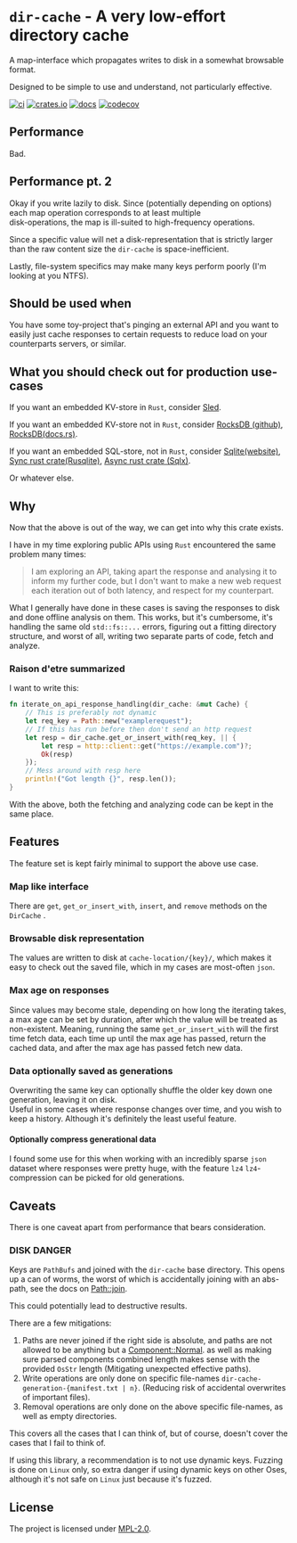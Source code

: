 # `dir-cache` - A very low-effort directory cache

A map-interface which propagates writes to disk 
in a somewhat browsable format.

Designed to be simple to use and understand, 
not particularly effective.

[![ci](https://github.com/MarcusGrass/dir-cache/actions/workflows/main.yml/badge.svg?branch=main)](https://github.com/MarcusGrass/dir-cache/actions/workflows/main.yml)
[![crates.io](https://img.shields.io/crates/v/dir-cache)](https://crates.io/crates/dir-cache)
[![docs](https://docs.rs/dir-cache/badge.svg)](https://docs.rs/dir-cache)
[![codecov](https://codecov.io/gh/MarcusGrass/dir-cache/graph/badge.svg?token=IHKY1G2ARV)](https://codecov.io/gh/MarcusGrass/dir-cache)

## Performance

Bad.

## Performance pt. 2

Okay if you write lazily to disk. 
Since (potentially depending on options) each map operation corresponds to at least multiple  
disk-operations, the map is ill-suited to high-frequency operations.  

Since a specific value will net a disk-representation that is strictly larger than the raw content size the `dir-cache` is space-inefficient.

Lastly, file-system specifics may make many keys perform poorly (I'm looking at you NTFS).

## Should be used when

You have some toy-project that's pinging an external 
API and you want to easily just cache responses to certain requests
to reduce load on your counterparts servers, or similar.  

## What you should check out for production use-cases

If you want an embedded KV-store in `Rust`, consider [Sled](https://docs.rs/sled/latest/sled/).

If you want an embedded KV-store not in `Rust`, consider [RocksDB (github)](https://github.com/facebook/rocksdb), 
[RocksDB(docs.rs)](https://docs.rs/rocksdb/latest/rocksdb/).

If you want an embedded SQL-store, not in `Rust`, consider [Sqlite(website)](https://www.sqlite.org/index.html), 
[Sync rust crate(Rusqlite)](https://crates.io/crates/rusqlite), [Async rust crate (Sqlx)](https://crates.io/crates/sqlx).

Or whatever else.

## Why

Now that the above is out of the way, we can get into why this crate exists.  

I have in my time exploring public APIs using `Rust` encountered the same problem many times:
>I am exploring an API, taking apart the response and analysing it to inform my further code, but I don't want to 
make a new web request each iteration out of both latency, and respect for my counterpart. 

What I generally have done in these cases is saving the responses to disk and done offline analysis on them. 
This works, but it's cumbersome, it's handling the same old `std::fs::...` errors, figuring out a fitting directory 
structure, and worst of all, writing two separate parts of code, fetch and analyze.

### Raison d'etre summarized

I want to write this:

```Rust
fn iterate_on_api_response_handling(dir_cache: &mut Cache) {
    // This is preferably not dynamic
    let req_key = Path::new("examplerequest");
    // If this has run before then don't send an http request
    let resp = dir_cache.get_or_insert_with(req_key, || {
        let resp = http::client::get("https://example.com")?;
        Ok(resp)
    });
    // Mess around with resp here
    println!("Got length {}", resp.len());
}
```

With the above, both the fetching and analyzing code can be kept in the same place.

## Features

The feature set is kept fairly minimal to support the above use case.

### Map like interface

There are `get`, `get_or_insert_with`, `insert`, and `remove` methods on the `DirCache` .

### Browsable disk representation

The values are written to disk at `cache-location/{key}/`, which makes it easy to check out the saved 
file, which in my cases are most-often `json`.

### Max age on responses

Since values may become stale, depending on how long the iterating takes, a max age can be set by duration, 
after which the value will be treated as non-existent. Meaning, running the same `get_or_insert_with` will 
the first time fetch data, each time up until the max age has passed, return the cached data, and after the 
max age has passed fetch new data.

### Data optionally saved as generations

Overwriting the same key can optionally shuffle the older key down one generation, leaving it on disk.  
Useful in some cases where response changes over time, and you wish to keep a history. 
Although it's definitely the least useful feature.

#### Optionally compress generational data

I found some use for this when working with an incredibly sparse `json` dataset where responses were pretty huge, 
with the feature `lz4` `lz4`-compression can be picked for old generations.


## Caveats

There is one caveat apart from performance that bears consideration.

### DISK DANGER

Keys are `PathBufs` and joined with the `dir-cache` base directory. This opens up a can of worms, 
the worst of which is accidentally joining with an abs-path, see the docs on [Path::join](https://doc.rust-lang.org/std/path/struct.Path.html#method.join).

This could potentially lead to destructive results.

There are a few mitigations:

1. Paths are never joined if the right side is absolute, and paths are not allowed to be anything but a [Component::Normal](https://doc.rust-lang.org/std/path/enum.Component.html).
as well as making sure parsed components combined length makes sense with the provided `OsStr` length (Mitigating unexpected effective paths).  
2. Write operations are only done on specific file-names `dir-cache-generation-{manifest.txt | n}`. (Reducing risk of accidental overwrites of important files).  
3. Removal operations are only done on the above specific file-names, as well as empty directories.  

This covers all the cases that I can think of, but of course, doesn't cover the cases that I fail to think of.

If using this library, a recommendation is to not use dynamic keys. 
Fuzzing is done on `Linux` only, so extra danger if using dynamic keys on other Oses, although it's not safe 
on `Linux` just because it's fuzzed.


## License

The project is licensed under [MPL-2.0](LICENSE).  

